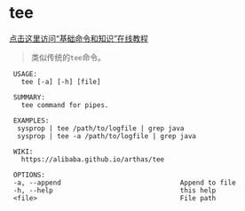 tee
===

[点击这里访问“基础命令和知识”在线教程](https://alibaba.github.io/arthas/arthas-tutorials.html?language=cn&id=arthas+basic-cmd)

> 类似传统的`tee`命令。


```
 USAGE:
   tee [-a] [-h] [file]

 SUMMARY:
   tee command for pipes.

 EXAMPLES:
  sysprop | tee /path/to/logfile | grep java
  sysprop | tee -a /path/to/logfile | grep java

 WIKI:
   https://alibaba.github.io/arthas/tee

 OPTIONS:
 -a, --append                              Append to file
 -h, --help                                this help
 <file>                                    File path
```